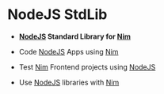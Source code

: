 # NodeJS StdLib

- **[NodeJS](https://nodejs.org) Standard Library for [Nim](http://nim-lang.org)**

- Code [NodeJS](https://nodejs.org) Apps using [Nim](http://nim-lang.org)
- Test [Nim](http://nim-lang.org) Frontend projects using [NodeJS](https://nodejs.org)
- Use [NodeJS](https://nodejs.org) libraries with [Nim](http://nim-lang.org)
